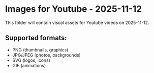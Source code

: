 # Images for Youtube - 2025-11-12

This folder will contain visual assets for Youtube videos on 2025-11-12.

## Supported formats:
- PNG (thumbnails, graphics)
- JPG/JPEG (photos, backgrounds)
- SVG (logos, icons)
- GIF (animations)
